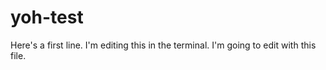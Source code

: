 # yoh-test

Here's a first line.
I'm editing this in the terminal.
I'm going to edit with this file.
